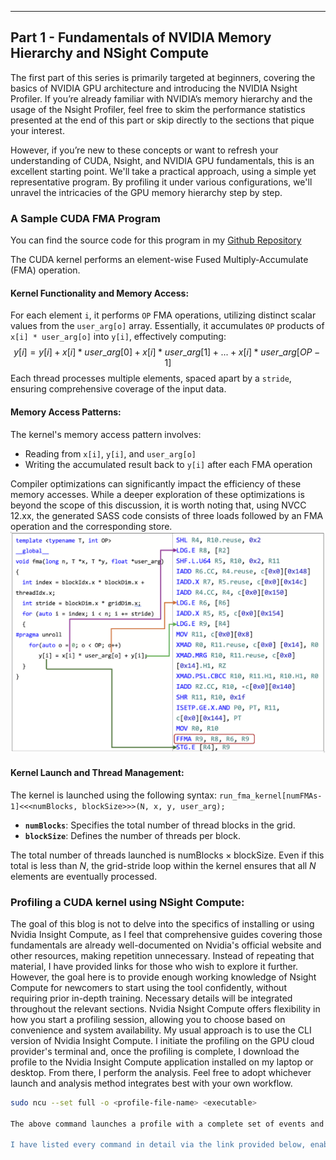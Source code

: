 ** **
## Part 1 - Fundamentals of NVIDIA Memory Hierarchy and NSight Compute

The first part of this series is primarily targeted at beginners, covering the basics of NVIDIA GPU architecture and introducing the NVIDIA Nsight Profiler. If you’re already familiar with NVIDIA’s memory hierarchy and the usage of the Nsight Profiler, feel free to skim the performance statistics presented at the end of this part or skip directly to the sections that pique your interest.

However, if you’re new to these concepts or want to refresh your understanding of CUDA, Nsight, and NVIDIA GPU fundamentals, this is an excellent starting point. We'll take a practical approach, using a simple yet representative program. By profiling it under various configurations, we'll unravel the intricacies of the GPU memory hierarchy step by step.

### A Sample CUDA FMA Program

You can find the source code for this program in my [Github Repository](https://github.com/prasenjit-c/cuda-tests/blob/2ea6a92573dea9a803b92e6111a20e630116ea13/ami_measure.cu)

The CUDA kernel performs an element-wise Fused Multiply-Accumulate (FMA) operation.

#### Kernel Functionality and Memory Access:

For each element `i`, it performs `OP` FMA operations, utilizing distinct scalar values from the `user_arg[o]` array. Essentially, it accumulates `OP` products of `x[i] * user_arg[o]` into `y[i]`, effectively computing:
$$y[i] = y[i] + x[i] * user\_arg[0] + x[i] * user\_arg[1] + ... + x[i] * user\_arg[OP-1]$$
Each thread processes multiple elements, spaced apart by a `stride`, ensuring comprehensive coverage of the input data.

#### Memory Access Patterns:

The kernel's memory access pattern involves:
* Reading from `x[i]`, `y[i]`, and `user_arg[o]`
* Writing the accumulated result back to `y[i]` after each FMA operation

Compiler optimizations can significantly impact the efficiency of these memory accesses. While a deeper exploration of these optimizations is beyond the scope of this discussion, it is worth noting that, using NVCC 12.xx, the generated SASS code consists of three loads followed by an FMA operation and the corresponding store.
![](/images/Simple-FMA-Cuda.png "FMA SASS")

#### Kernel Launch and Thread Management:

The kernel is launched using the following syntax: `run_fma_kernel[numFMAs-1]<<<numBlocks, blockSize>>>(N, x, y, user_arg);`

* **`numBlocks`**: Specifies the total number of thread blocks in the grid.
* **`blockSize`**: Defines the number of threads per block.

The total number of threads launched is $\text{numBlocks} \times \text{blockSize}$. Even if this total is less than $N$, the grid-stride loop within the kernel ensures that all $N$ elements are eventually processed.

### Profiling a CUDA kernel using NSight Compute:

The goal of this blog is not to delve into the specifics of installing or using Nvidia Insight Compute, as I feel that comprehensive guides covering those fundamentals are already well-documented on Nvidia's official website and other resources, making repetition unnecessary. Instead of repeating that material, I have provided links for those who wish to explore it further. However, the goal here is to provide enough working knowledge of Nsight Compute for newcomers to start using the tool confidently, without requiring prior in-depth training. Necessary details will be integrated throughout the relevant sections.
Nvidia Nsight Compute offers flexibility in how you start a profiling session, allowing you to choose based on convenience and system availability. My usual approach is to use the CLI version of Nvidia Insight Compute. I initiate the profiling on the GPU cloud provider's terminal and, once the profiling is complete, I download the profile to the Nvidia Insight Compute application installed on my laptop or desktop. From there, I perform the analysis. Feel free to adopt whichever launch and analysis method integrates best with your own workflow.

```bash
sudo ncu --set full -o <profile-file-name> <executable>

The above command launches a profile with a complete set of events and counters. When starting with profiling, collecting the complete set of performance counters can be a good strategy, as it ensures comprehensive data capture and prevents accidentally overlooking important metrics. However, if you are more experienced or have a specific focus, you can use a targeted set of counters by leveraging the various options provided.Once the profile is collected and loaded into the GUI, you'll typically focus on key sections like 'Computation Analysis' and 'Memory Analysis'. This particular blog post concentrates on the memory hierarchy; therefore, our discussion will center on the findings within the **Memory Analysis** section, setting aside detailed compute optimization strategies for now."

I have listed every command in detail via the link provided below, enabling you to recreate this analysis in your own environment and see the results for yourselves. To illustrate, we start by profiling a highly simplified version of the program on A100 - **configured using a single block, a single thread, 1 MB of memory, and a single FMA instruction (OP = 1)** — produces a profile that, when loaded into the GUI, looks something like this:
